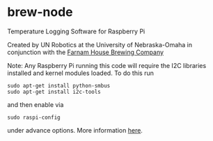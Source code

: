 # brew-node
Temperature Logging Software for Raspberry Pi

Created by UN Robotics at the University of Nebraska-Omaha in conjunction with the [Farnam House Brewing Company](http://www.farnamhousebrewing.com)

Note: Any Raspberry Pi running this code will require the I2C libraries installed and kernel modules loaded. To do this run
````
sudo apt-get install python-smbus
sudo apt-get install i2c-tools
````
and then enable via 
````
sudo raspi-config 
````
under advance options. More information [here](https://learn.adafruit.com/adafruits-raspberry-pi-lesson-4-gpio-setup/configuring-i2c).
